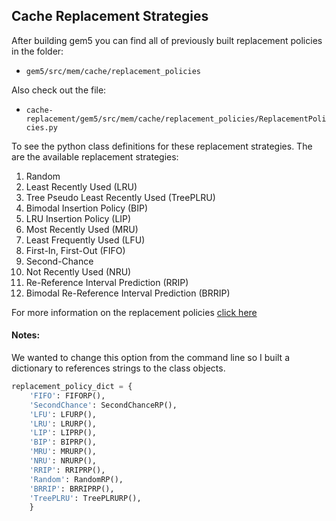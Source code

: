 ## Cache Replacement Strategies

After building gem5 you can find all of previously built replacement policies in the folder: 
- `gem5/src/mem/cache/replacement_policies`

Also check out the file: 
- `cache-replacement/gem5/src/mem/cache/replacement_policies/ReplacementPolicies.py` 

To see the python class definitions for these replacement strategies. The are the available replacement strategies: 
1. Random
2. Least Recently Used (LRU)
3. Tree Pseudo Least Recently Used (TreePLRU)
4. Bimodal Insertion Policy (BIP)
5. LRU Insertion Policy (LIP)
6. Most Recently Used (MRU)
7. Least Frequently Used (LFU)
8. First-In, First-Out (FIFO)
9. Second-Chance
10. Not Recently Used (NRU)
11. Re-Reference Interval Prediction (RRIP)
12. Bimodal Re-Reference Interval Prediction (BRRIP)

For more information on the replacement policies [click here](http://www.gem5.org/Replacement_policy)

#### Notes:
We wanted to change this option from the command line so I built a dictionary to references strings to the class objects.

```Python
replacement_policy_dict = {
    'FIFO': FIFORP(),
    'SecondChance': SecondChanceRP(),
    'LFU': LFURP(),
    'LRU': LRURP(),
    'LIP': LIPRP(),
    'BIP': BIPRP(),
    'MRU': MRURP(),
    'NRU': NRURP(),
    'RRIP': RRIPRP(),
    'Random': RandomRP(),
    'BRRIP': BRRIPRP(),
    'TreePLRU': TreePLRURP(),
    }
```
